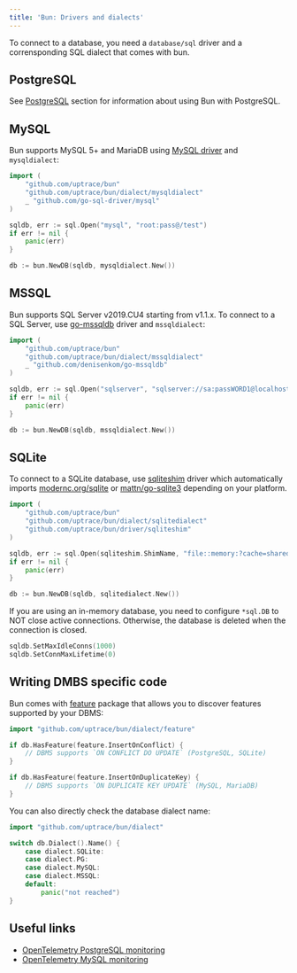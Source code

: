 ```yaml
---
title: 'Bun: Drivers and dialects'
---
```


<CoverImage title="Drivers and dialects" />

To connect to a database, you need a `database/sql` driver and a corrensponding SQL dialect that
comes with bun.

## PostgreSQL

See [PostgreSQL](/postgres/) section for information about using Bun with PostgreSQL.

## MySQL

Bun supports MySQL 5+ and MariaDB using [MySQL driver](https://github.com/go-sql-driver/mysql) and
`mysqldialect`:

```go
import (
	"github.com/uptrace/bun"
	"github.com/uptrace/bun/dialect/mysqldialect"
    _ "github.com/go-sql-driver/mysql"
)

sqldb, err := sql.Open("mysql", "root:pass@/test")
if err != nil {
	panic(err)
}

db := bun.NewDB(sqldb, mysqldialect.New())
```

## MSSQL

Bun supports SQL Server v2019.CU4 starting from v1.1.x. To connect to a SQL Server, use
[go-mssqldb](https://github.com/denisenkom/go-mssqldb) driver and `mssqldialect`:

```go
import (
	"github.com/uptrace/bun"
	"github.com/uptrace/bun/dialect/mssqldialect"
    _ "github.com/denisenkom/go-mssqldb"
)

sqldb, err := sql.Open("sqlserver", "sqlserver://sa:passWORD1@localhost:1433?database=test")
if err != nil {
	panic(err)
}

db := bun.NewDB(sqldb, mssqldialect.New())
```

## SQLite

To connect to a SQLite database, use
[sqliteshim](https://github.com/uptrace/bun/tree/master/driver/sqliteshim) driver which
automatically imports [modernc.org/sqlite](https://modernc.org/sqlite/) or
[mattn/go-sqlite3](https://github.com/mattn/go-sqlite3) depending on your platform.

```go
import (
	"github.com/uptrace/bun"
	"github.com/uptrace/bun/dialect/sqlitedialect"
    "github.com/uptrace/bun/driver/sqliteshim"
)

sqldb, err := sql.Open(sqliteshim.ShimName, "file::memory:?cache=shared")
if err != nil {
	panic(err)
}

db := bun.NewDB(sqldb, sqlitedialect.New())
```

If you are using an in-memory database, you need to configure `*sql.DB` to NOT close active
connections. Otherwise, the database is deleted when the connection is closed.

```go
sqldb.SetMaxIdleConns(1000)
sqldb.SetConnMaxLifetime(0)
```

## Writing DMBS specific code

Bun comes with [feature](https://pkg.go.dev/github.com/uptrace/bun/dialect/feature) package that
allows you to discover features supported by your DBMS:

```go
import "github.com/uptrace/bun/dialect/feature"

if db.HasFeature(feature.InsertOnConflict) {
    // DBMS supports `ON CONFLICT DO UPDATE` (PostgreSQL, SQLite)
}

if db.HasFeature(feature.InsertOnDuplicateKey) {
    // DBMS supports `ON DUPLICATE KEY UPDATE` (MySQL, MariaDB)
}
```

You can also directly check the database dialect name:

```go
import "github.com/uptrace/bun/dialect"

switch db.Dialect().Name() {
    case dialect.SQLite:
    case dialect.PG:
    case dialect.MySQL:
    case dialect.MSSQL:
    default:
        panic("not reached")
}
```

## Useful links

- [OpenTelemetry PostgreSQL monitoring](https://uptrace.dev/opentelemetry/postgresql-monitoring.html)
- [OpenTelemetry MySQL monitoring](https://uptrace.dev/opentelemetry/mysql-monitoring.html)
